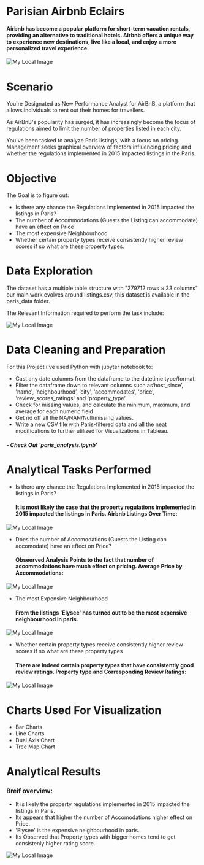 
# Parisian Airbnb Eclairs

#### Airbnb has become a popular platform for short-term vacation rentals, providing an alternative to traditional hotels. Airbnb offers a unique way to experience new destinations, live like a local, and enjoy a more personalized travel experience.



![My Local Image](tableau_&_python_imgs/social.jp2)



# Scenario

You're Designated as New Performance Analyst for AirBnB, a platform that allows individuals to rent out their homes for travellers.

As AirBnB's popularity has surged, it has increasingly become the focus of regulations aimed to limit the number of properties listed in each city.

You've been tasked to analyze Paris listings, with a focus on pricing. Management seeks graphical overview of factors influencing pricing and whether the regulations implemented in 2015 impacted listings in the Paris.

# Objective

The Goal is to figure out:

- Is there any chance the Regulations Implemented in 2015 impacted the listings in Paris?
- The number of Accommodations (Guests the Listing can accommodate) have an effect on Price
- The most expensive Neighbourhood
- Whether certain property types receive consistently higher review scores if so what are these property types.

# Data Exploration

The dataset has a multiple table structure with "279712 rows × 33 columns" our main work evolves around listings.csv, this dataset is available in the paris_data folder.

The Relevant Information required to perform the task include:

![My Local Image](tableau_&_python_imgs/snap1.png)

# Data Cleaning and Preparation

For this Project i've used Python with jupyter notebook to:

- Cast any date columns from the dataframe to the datetime type/format.
- Filter the dataframe down to relevant columns such as‘host_since’, 'name', ‘neighbourhood’, ‘city’, ‘accommodates’, ‘price’, 'review_scores_ratings' and 'property_type'.
- Check for missing values, and calculate the minimum, maximum, and average for each numeric field
- Get rid off all the NA/NAN/Null/missing values.
- Write a new CSV file with Paris-filtered data and all the neat modifications to further utilized for Visualizations in Tableau.

##### - Check Out 'paris_analysis.ipynb'

# Analytical Tasks Performed

- Is there any chance the Regulations Implemented in 2015 impacted the listings in Paris?
  #### It is most likely the case that the property regulations implemented in 2015 impacted the listings in Paris. Airbnb Listings Over Time:

![My Local Image](tableau_&_python_imgs/main.png)
  
- Does the number of Accomodations (Guests the Listing can accomodate) have an effect on Price?
  #### Obseerved Analysis Points to the fact that number of accommodations have much effect on pricing. Average Price by Accommodations:

![My Local Image](tableau_&_python_imgs/2.png)

- The most Expensive Neighbourhood
  #### From the listings 'Elysee' has turned out to be the most expensive neighbourhood in paris.

![My Local Image](tableau_&_python_imgs/3.png)

- Whether certain property types receive consistently higher review scores if so what are these property types
  #### There are indeed certain property types that have consistently good review ratings. Property type and Corresponding Review Ratings:

![My Local Image](tableau_&_python_imgs/4.png)

# Charts Used For Visualization

- Bar Charts
- Line Charts
- Dual Axis Chart
- Tree Map Chart

# Analytical Results

### Breif overview:

- It is likely the property regulations implemented in 2015 impacted the listings in Paris.
- Its appears that higher the number of Accomodations higher effect on Price.
- 'Elysee' is the expensive neighbourhood in paris.
- Its Observed that Property types with bigger homes tend to get consistenly higher rating score.



![My Local Image](tableau_&_python_imgs/work_img.png)








